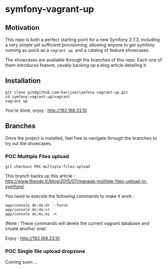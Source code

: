 symfony-vagrant-up
===============

## Motivation

This repo is both a perfect starting point for a new Symfony 2.7.3, including a very simple yet sufficient provisioning, allowing anyone to get symfony running as quick as a `vagrant up`, and a catalog of feature showcases.

The showcases are available through the branches of this repo. Each one of them introduces feature, usually backing up a blog article detailing it.

## Installation

```
git clone git@github.com:harijoe/symfony-vagrant-up.git
cd symfony-vagrant-up/vagrant
vagrant up
```
You're done, enjoy : http://192.168.33.10

## Branches
Once the project is installed, feel free to navigate through the branches to try out the showcases.

### POC Multiple Files upload
`git checkout POC-multiple-files-upload`

This branch backs up this article : http://www.theodo.fr/blog/2015/07/manage-multiple-files-upload-in-symfony/

You need to execute the following commands to make it work :

```
app/console do:da:dr --force
app/console do:da:cr
app/console do:mi:mi -n
```

(Note : These commands will delete the current vagrant database and create another one)

Enjoy : http://192.168.33.10

### POC Single file upload dropzone
Coming soon ...
